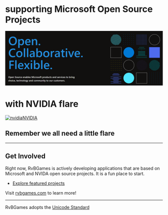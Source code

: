 # supporting Microsoft Open Source Projects
[![microsoft](https://github.com/rvbgames/.github/blob/main/images/open-at-microsoft.png)](https://opensource.microsoft.com/)
# with NVIDIA flare
[![nvidia](https://github.com/rvbgames/.github/blob/main/images/A.png)NVIDIA](https://www.nvidia.com)

## Remember we all need a little flare

---

## Get Involved

Right now, RvBGames is actively developing applications that are based on Microsoft and NVIDA open source projects. It is a fun place to start.

* [Explore featured projects](https://github.com.rvbgames)

Visit [rvbgames.com](https://www.rvbgames.com) to learn more!

----

RvBGames adopts the [Unicode Standard](https://www.unicode.org/standard/standard.html)
